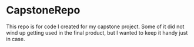 # CapstoneRepo
 This repo is for code I created for my capstone project. Some of it did not wind up getting used in the final product, but I wanted to keep it handy just in case.
